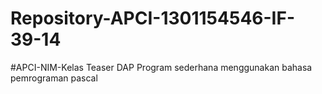 # Repository-APCI-1301154546-IF-39-14
#APCI-NIM-Kelas Teaser DAP  Program sederhana menggunakan bahasa pemrograman pascal 
